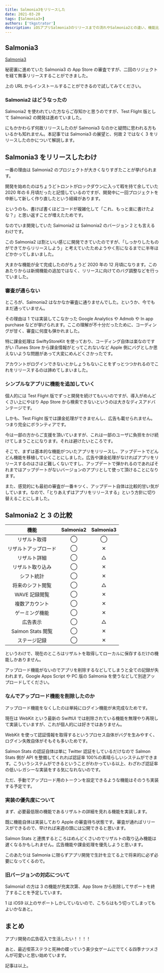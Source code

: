 ```yaml
---
title: Salmonia3をリリースした
date: 2021-03-20
tags: [Salmonia3+]
authors: ['tkgstrator']
description: iOSアプリSalmonia3のリリースまでの流れやSalmonia2との違い、機能比較、審査の苦労、今後のアップデート方針などを開発者視点でまとめてるよ。
---
```


## Salmonia3

[Salmonia3](https://apps.apple.com/us/app/salmonia3/id1558344150)

秘密裏に進めていた Salmonia3 の App Store の審査ですが、二回のリジェクトを経て無事リリースすることができました。

上の URL からインストールすることができるので試してみてください。

### Salmonia2 はどうなったの

Salmonia2 を使われていた方ならご存知かと思うのですが、Test Flight 版として Salmonia2 の開発は進めていました。

にもかかわらず何故リリースしたのが Salmonia3 なのかと疑問に思われる方もいるかも知れません。本記事では Salmonia3 の展望と、何故 2 ではなく 3 をリリースしたのかについて解説します。

## Salmonia3 をリリースしたわけ

一番の理由は Salmonia2 のプロジェクトが大きくなりすぎたことが挙げられます。

開発を始めたのはちょうどトロントがロックダウンに入って暇を持て余していた 2020 年の 6 月頃だったと記憶しているのですが、開発中に一回プロジェクトを中断して新しく作り直したという経緯があります。

というのも、書けば書くほどコードが複雑化して「これ、もっと楽に書けたよな？」と思い返すことが増えたためです。

なのでいま開発していた Salmonia2 は Salmonia2 のバージョン 2 とも言えるわけです。

この Salmonia2 は割といい感じに開発できていたのですが、「しっかりしたものができてからリリースしよう」と考えていたためようやく形になるまでに半年ほどかかってしまいました。

大まかな機能が全て完成したのがちょうど 2020 年の 12 月頃になります。このあたりからは新規機能の追加ではなく、リリースに向けてのバグ調整などを行っていました。

### 審査が通らない

ところが、Salmonia2 はなかなか審査に通りませんでした。というか、今でもまだ通っていません。

その理由は 1 では実装してこなかった Google Analytics や Admob や In app purchase などが挙げられます。ここの理解が不十分だったために、コーディングが甘く、審査に何度も弾かれました。

特に課金処理は SwiftyStoreKit を使っており、コーディング自体は楽なのですがい iTunes Store から課金情報がとってこれないなど Apple 側にバグとしか思えないような問題があって大変にめんどくさかったです。

アカウントがログインできないとかしょうもないことをずっとつつかれるのでこれをリリースするのは諦めてしまいました。

### シンプルなアプリに機能を追加していく

個人的には Test Flight 版でずっと開発を続けてもいいのですが、導入がめんどくさい上にやはり App Store から検索できないというのは大きなディスアドバンテージです。

しかも、Test Flight 版では課金処理ができませんし、広告も載せられません。つまり完全にボランティアです。

今は一部の方からご支援を頂いていますが、これは一部のユーザに負担をかけ続けてしまうことになります。それは避けたいところです。

そこで、まずは基本的な機能がついたアプリをリリースし、アップデートでどんどん機能を移植していくことにしました。広告や課金処理がなければアプリをリリースするのはさほど難しくないですし、アップデートで弾かれるのであればそれまではアップデートがないバージョンのアプリとして使って頂けることになります。

また、感覚的にも最初の審査が一番キツく、アップデート自体は比較的甘い気がしています。なので、「とりあえずはアプリをリリースする」という方針に切り替えることにしました。

## Salmonia2 と 3 の比較

|         機能         | Salmonia2 | Salmonia3 |
| :------------------: | :-------: | :-------: |
|     リザルト取得     |     ◯     |     ◯     |
| リザルトアップロード |     ◯     |     ✕     |
|     リザルト詳細     |     ◯     |     △     |
|   リザルト取り込み   |     ◯     |     ✕     |
|      シフト統計      |     ◯     |     ✕     |
|   将来のシフト閲覧   |     ◯     |     △     |
|    WAVE 記録閲覧     |     ◯     |     ✕     |
|    複数アカウント    |     ◯     |     ✕     |
|    ゲーミング機能    |     ◯     |     ✕     |
|       広告表示       |     ◯     |     △     |
|  Salmon Stats 閲覧   |     ◯     |     ✕     |
|     ステージ記録     |     ◯     |     ✕     |

というわけで、現在のところはリザルトを取得してローカルに保存するだけの機能しかありません。

アップロード機能がないのでアプリを削除するなどしてしまうと全ての記録が失われます。Google Apps Script や PC 版の Salmonia を使うなどして別途アップロードしてください。

### なんでアップロード機能を削除したのか

アップロード機能をなくしたのは単純にログイン機能が未完成なためです。

現在は WebKit という最新の SwiftUI では削除されている機能を無理やり再現して実装していますが、これが個人的には好きではありません。

WebKit を使って認証情報を取得するというプロセス自体がバグを生みやすく、ログイン失敗自体がそもそも多いためです。

Salmon Stats の認証自体は単に Twitter 認証をしているだけなので Salmon Stats 側が API を整備してくれれば認証率 100%の素晴らしいシステムができます。こういうシステムができるということがわかっている以上、わざわざ認証率の低いレガシーな実装をする気になれないのです。

ただ、手動でアップロード用のトークンを設定できるような機能はそのうち実装する予定です。

### 実装の優先度について

まず、必要最低限の機能であるリザルトの詳細を見れる機能を実装します。

既に機能自体は実装しており Apple の審査待ち状態です。審査が通ればリリースができるので、早ければ来週の頭には公開できると思います。

Salmon Stats と連携するところはめんどくさいのでリザルトの取り込み機能は遅くなるかもしれません。広告機能や課金処理を優先しようと思います。

このあたりは Salmonia に限らずアプリ開発で生計を立てる上で将来的に必ず必要になってくるので。

### 旧バージョンの対応について

Salmonia1 の方は 3 の機能が充実次第、App Store から削除してサポートを終了することを予定しています。

1 は iOS9 以上のサポートしかしていないので、こちらはもう切ってしまってもよいかなあと。

## まとめ

アプリ開発の広告収入で生活したい！！！！

あと、最近喫茶ステラと死神の蝶っていう美少女ゲームにでてくる四季ナツメさんが可愛いと思い始めています。

記事は以上。
